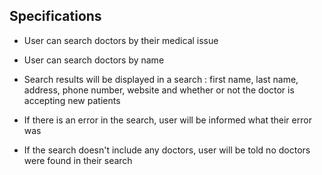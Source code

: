 ## Specifications

* User can search doctors by their medical issue

* User can search doctors by name

* Search results will be displayed in a search : first name, last name, address, phone number, website and whether or not the doctor is accepting new patients

* If there is an error in the search, user will be informed what their error was

* If the search doesn't include any doctors, user will be told no doctors were found in their search
